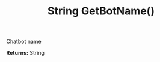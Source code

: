 ﻿---
uid: crmscript_ref_NSChatBotSettings_GetBotName
title: String GetBotName()
intellisense: NSChatBotSettings.GetBotName
keywords: NSChatBotSettings, GetBotName
so.topic: reference
---

Chatbot name

**Returns:** String


